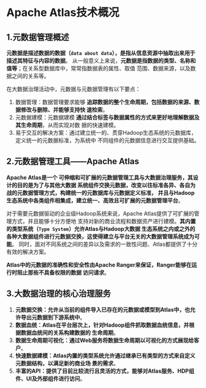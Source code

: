 Apache Atlas技术概况
===================================================================================
## 1.元数据管理概述
**元数据是描述数据的数据（`data about data`），是指从信息资源中抽取出来用于描述其特征与内容的数据**。
从一般意义上来说，**元数据是指数据的类型、名称和值等**；在关系型数据库中，常常指数据表的属性、取值
范围、数据来源，以及数据之间的关系等。

在大数据治理活动中，元数据与元数据管理有以下要点：
1. 数据管理：数据管理要求能够 **追踪数据的整个生命周期，包括数据的来源、数据修改与删除、并能够支持快
速检索**。
2. 元数据建模：元数据建模 **通过结合标签与数据属性的方式来更好地理解数据及其生命周期**，从而实现对数
据的快速建模。
3. 易于交互的解决方案：通过建立统一的、贯穿Hadoop生态系统的元数据库，定义统一的元数据标准，为系统中
不同组件的元数据信息进行交互提供基础。

## 2.元数据管理工具——Apache Atlas
**Apache Atlas是一个 可伸缩和可扩展的元数据管理工具与大数据治理服务，其设计的目的是为了与其他大数据
系统组件交换元数据，改变以往标准各异、各自为战的元数据管理方式，构建统一的元数据库与元数据定义标准，
并且与Hadoop生态系统中各类组件相集成，建立统一、高效且可扩展的元数据管理平台**。

对于需要元数据驱动的企业级Hadoop系统来说，Apache Atlas提供了可扩展的管理方式，并且能够十分方便地
支持对新的商业流程和数据资产进行建模。**其内置的类型系统（`Type System`）允许Atlas与Hadoop大数据
生态系统之内或之外的各种大数据组件进行元数据交换，这使得建立与平台无关的大数据管理系统成为可能**。
同时，面对不同系统之间的差异以及需求的一致性问题、Atlas都提供了十分有效的解决方案。

**Atlas中的元数据的准确性和安全性由Apache Ranger来保证，Ranger能够在运行时阻止那些不具备权限的数据
访问请求**。

## 3.大数据治理的核心治理服务
1. **元数据交换：允许从当前的组件导入已存在的元数据或模型到Atlas中，也允许导出元数据到下游系统中**。
2. **数据血统：Atlas在平台层次上，针对Hadoop组件抓取数据血统信息，并根据数据血统间的关系构建数据的
生命周期**。
3. **数据生命周期可视化：通过Web服务将数据生命周期以可视化的方式展现给客户**。
4. **快速数据建模：Atlas内置的类型系统允许通过继承已有类型的方式来自定义元数据结构，以满足新的商业场
景的需求**。
5. **丰富的API：提供了目前比较流行且灵活的方式，能够对Atlas服务、HDP组件、UI及外部组件进行访问**。







